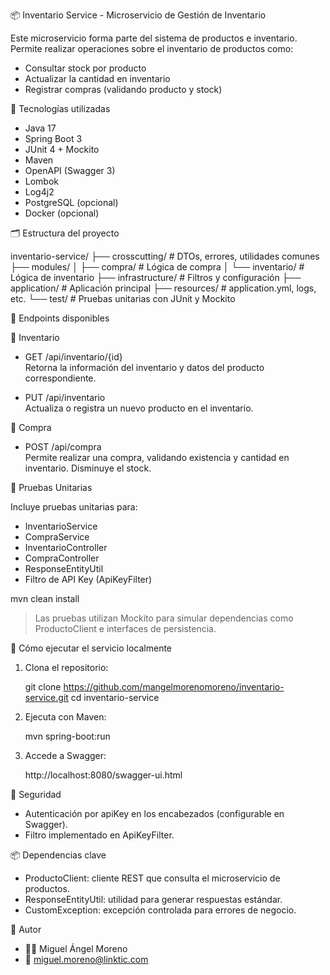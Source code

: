 
📦 Inventario Service - Microservicio de Gestión de Inventario

Este microservicio forma parte del sistema de productos e inventario. Permite realizar operaciones sobre el inventario de productos como:

- Consultar stock por producto
- Actualizar la cantidad en inventario
- Registrar compras (validando producto y stock)

🔧 Tecnologías utilizadas

- Java 17
- Spring Boot 3
- JUnit 4 + Mockito
- Maven
- OpenAPI (Swagger 3)
- Lombok
- Log4j2
- PostgreSQL (opcional)
- Docker (opcional)

🗂️ Estructura del proyecto

inventario-service/
├── crosscutting/                 # DTOs, errores, utilidades comunes
├── modules/
│   ├── compra/                   # Lógica de compra
│   └── inventario/              # Lógica de inventario
├── infrastructure/              # Filtros y configuración
├── application/                 # Aplicación principal
├── resources/                   # application.yml, logs, etc.
└── test/                        # Pruebas unitarias con JUnit y Mockito

🧩 Endpoints disponibles

📌 Inventario

- GET /api/inventario/{id}  
  Retorna la información del inventario y datos del producto correspondiente.

- PUT /api/inventario  
  Actualiza o registra un nuevo producto en el inventario.

🛒 Compra

- POST /api/compra  
  Permite realizar una compra, validando existencia y cantidad en inventario. Disminuye el stock.

🧪 Pruebas Unitarias

Incluye pruebas unitarias para:

- InventarioService
- CompraService
- InventarioController
- CompraController
- ResponseEntityUtil
- Filtro de API Key (ApiKeyFilter)

mvn clean install

> Las pruebas utilizan Mockito para simular dependencias como ProductoClient e interfaces de persistencia.

🚀 Cómo ejecutar el servicio localmente

1. Clona el repositorio:

   git clone https://github.com/mangelmorenomoreno/inventario-service.git
   cd inventario-service

2. Ejecuta con Maven:

   mvn spring-boot:run

3. Accede a Swagger:

   http://localhost:8080/swagger-ui.html

🔐 Seguridad

- Autenticación por apiKey en los encabezados (configurable en Swagger).
- Filtro implementado en ApiKeyFilter.

📦 Dependencias clave

- ProductoClient: cliente REST que consulta el microservicio de productos.
- ResponseEntityUtil: utilidad para generar respuestas estándar.
- CustomException: excepción controlada para errores de negocio.

📌 Autor

- 👨‍💻 Miguel Ángel Moreno
- 📧 miguel.moreno@linktic.com
